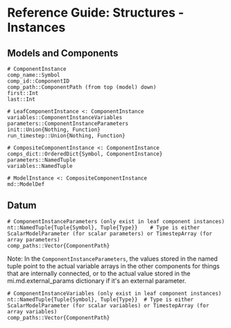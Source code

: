 # Reference Guide: Structures - Instances

## Models and Components

```
# ComponentInstance
comp_name::Symbol
comp_id::ComponentID
comp_path::ComponentPath (from top (model) down)
first::Int
last::Int
```
```
# LeafComponentInstance <: ComponentInstance
variables::ComponentInstanceVariables
parameters::ComponentInstanceParameters
init::Union{Nothing, Function}
run_timestep::Union{Nothing, Function}
```
```
# CompositeComponentInstance <: ComponentInstance
comps_dict::OrderedDict{Symbol, ComponentInstance}
parameters::NamedTuple
variables::NamedTuple
```
```
# ModelInstance <: CompositeComponentInstance
md::ModelDef
```

## Datum

```
# ComponentInstanceParameters (only exist in leaf component instances)
nt::NamedTuple{Tuple{Symbol}, Tuple{Type}}    # Type is either ScalarModelParameter (for scalar parameters) or TimestepArray (for array parameters)
comp_paths::Vector{ComponentPath}
```
Note: In the `ComponentInstanceParameters`, the values stored in the named tuple point to the actual variable arrays in the other components for things that are internally connected, or to the actual value stored in the mi.md.external_params dictionary if it's an external parameter.
```
# ComponentInstanceVariables (only exist in leaf component instances)
nt::NamedTuple{Tuple{Symbol}, Tuple{Type}}  # Type is either ScalarModelParameter (for scalar variables) or TimestepArray (for array variables)
comp_paths::Vector{ComponentPath}
```